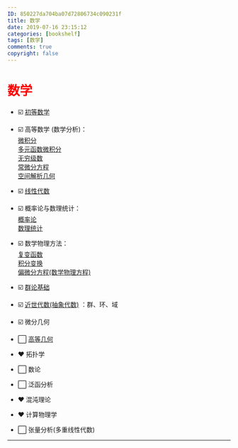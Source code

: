 ```yaml
---
ID: 850227da704ba07d72806734c090231f
title: 数学
date: 2019-07-16 23:15:12
categories: [bookshelf]
tags: [数学]
comments: true
copyright: false
---
```


# <font color="red">数学</font>

- :ballot_box_with_check:   [初等数学]( https://blog.csdn.net/qq_41518277/article/details/89397900)  
- :ballot_box_with_check:   高等数学 (数学分析)：  
[微积分][c1]  
[多元函数微积分][c2]  
[无穷级数][c3]  
[常微分方程][ode]  
[空间解析几何][sag]  
- :ballot_box_with_check:   [线性代数](https://blog.csdn.net/qq_41518277/article/details/89703485)  
- :ballot_box_with_check:   概率论与数理统计：  
 [概率论][ps1]  
 [数理统计][ps2]  
- :ballot_box_with_check:   数学物理方法：  
[复变函数][cf1]  
[积分变换][cf2]  
[偏微分方程(数学物理方程)][pde]  
- :ballot_box_with_check:   [群论基础](https://mp.csdn.net/mdeditor/90261550#)  
- :ballot_box_with_check:   [近世代数(抽象代数)](https://blog.csdn.net/qq_41518277/article/details/92605711) ：群、环、域  
- :ballot_box_with_check:   微分几何  
- :white_large_square:  [高等几何](https://blog.csdn.net/qq_41518277/article/details/92614884)  
- :heart:  拓扑学   

- :white_large_square:  数论  
- :white_large_square:  泛函分析  
- :heart:  混沌理论   
- :heart:  计算物理学   
- :white_large_square:  张量分析(多重线性代数)   

[c1]: https://blog.csdn.net/qq_41518277/article/details/89397964
[c2]: https://blog.csdn.net/qq_41518277/article/details/89761069
[c3]: https://blog.csdn.net/qq_41518277/article/details/90029881
[ode]: https://blog.csdn.net/qq_41518277/article/details/89703473
[pde]: https://blog.csdn.net/qq_41518277/article/details/90295633
[sag]: https://blog.csdn.net/qq_41518277/article/details/89739640
[ps1]: https://blog.csdn.net/qq_41518277/article/details/90261253
[ps2]: https://blog.csdn.net/qq_41518277/article/details/90733362
[cf1]: https://blog.csdn.net/qq_41518277/article/details/89742631
[cf2]: https://blog.csdn.net/qq_41518277/article/details/97121991

------